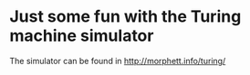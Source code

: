 # Just some fun with the Turing machine simulator

The simulator can be found in http://morphett.info/turing/




